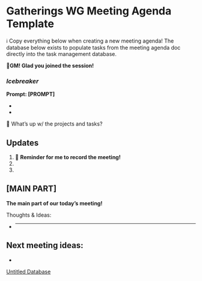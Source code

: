 # Gatherings WG Meeting Agenda Template

<aside>
ℹ️ Copy everything below when creating a new meeting agenda!
The database below exists to populate tasks from the meeting agenda doc directly into the task management database.

</aside>

🌱**GM! Glad you joined the session!** 

### *Icebreaker*

**Prompt: [PROMPT]**

- 
- 

<aside>
📢 What’s up w/ the projects and tasks?

## Updates

1. 🔴 **Reminder for me to record the meeting!**
2. 
3. 
</aside>

## [MAIN PART]

**The main part of our today’s meeting!** 

Thoughts & Ideas:

- ****

## **Next meeting ideas:**

- 

[Untitled Database](Gatherings%20WG%20Meeting%20Agenda%20Template%207be35fbd65784d23a5daa98f60f999cb/Untitled%20Database%20a05e83d9cbf14bb982bc6408555f9a86.csv)